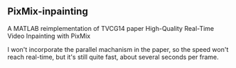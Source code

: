 ## PixMix-inpainting
A MATLAB reimplementation of TVCG14 paper High-Quality Real-Time Video Inpainting with PixMix

I won't incorporate the parallel machanism in the paper, so the speed won't reach real-time, but it's still quite fast, about several seconds per frame. 

